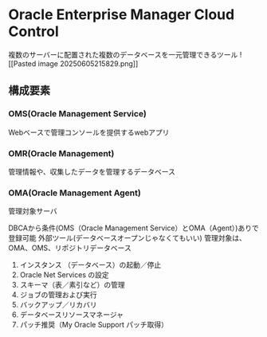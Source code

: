 # Oracle Enterprise Manager Cloud Control
複数のサーバーに配置された複数のデータベースを一元管理できるツール
![[Pasted image 20250605215829.png]]
## 構成要素
### OMS(Oracle Management Service)
Webベースで管理コンソールを提供するwebアプリ
### OMR(Oracle Management)
管理情報や、収集したデータを管理するデータベース
### OMA(Oracle Management Agent)
管理対象サーバ


DBCAから条件(OMS（Oracle Management Service）とOMA（Agent）)ありで登録可能
外部ツール(データベースオープンじゃなくてもいい)
管理対象は、OMA、OMS、リポジトリデータベース

1. ﻿インスタンス （データベース）の起動／停止
2. ﻿﻿Oracle Net Services の設定
3. ﻿スキーマ（表／素引など）の管理
4. ﻿ジョブの管理および実行
5. ﻿バックアップ／リカバリ
6. ﻿データベースリソースマネージャ
7. ﻿パッチ推奨（My Oracle Support パッチ取得）